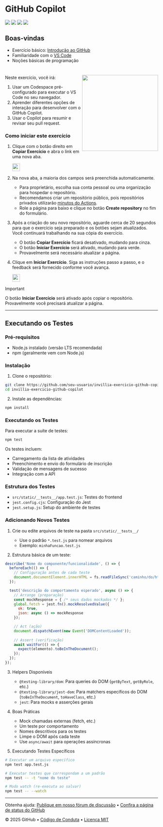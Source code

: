 # GitHub Copilot

![](https://github.com/barbaracabral/invillia-exercicio-github-copilot/actions/workflows/1-preparing.yml/badge.svg)
![](https://github.com/barbaracabral/invillia-exercicio-github-copilot/actions/workflows/2-first-introduction.yml/badge.svg)
![](https://github.com/barbaracabral/invillia-exercicio-github-copilot/actions/workflows/3-copilot-edits.yml/badge.svg)
![](https://github.com/barbaracabral/invillia-exercicio-github-copilot/actions/workflows/4-copilot-on-github.yml/badge.svg)

## Boas-vindas


  - Exercício básico: [Introdução ao GitHub](https://github.com/skills/introduction-to-github)
  - Familiaridade com o [VS Code](https://code.visualstudio.com/)
  - Noções básicas de programação

# <img src="https://octodex.github.com/images/welcometocat.png" align="right" height="250px" />
Neste exercício, você irá:

1. Usar um Codespace pré-configurado para executar o VS Code no seu navegador.
1. Aprender diferentes opções de interação para desenvolver com o GitHub Copilot.
1. Usar o Copilot para resumir e revisar seu pull request.

### Como iniciar este exercício

1. Clique com o botão direito em **Copiar Exercício** e abra o link em uma nova aba.

   <a id="copy-exercise">
      <img src="https://img.shields.io/badge/📠_Copy_Exercise-AAA" height="25pt"/>
   </a>

2. Na nova aba, a maioria dos campos será preenchida automaticamente.

   - Para proprietário, escolha sua conta pessoal ou uma organização para hospedar o repositório.
   - Recomendamos criar um repositório público, pois repositórios privados utilizarão [minutos do Actions](https://docs.github.chttps://github.com/barbaracabral/invillia-exercicio-github-copilot/billing/managing-billing-for-github-actions/about-billing-for-github-actions).
   - Role a página para baixo e clique no botão **Create repository** no fim do formulário.

3. Após a criação do seu novo repositório, aguarde cerca de 20 segundos para que o exercício seja preparado e os botões sejam atualizados. Você continuará trabalhando na sua cópia do exercício.

   - O botão **Copiar Exercício** ficará desativado, mudando para cinza.
   - O botão **Iniciar Exercício** será ativado, mudando para verde.
   - Provavelmente será necessário atualizar a página.

4. Clique em **Iniciar Exercício**. Siga as instruções passo a passo, e o feedback será fornecido conforme você avança.

   <a id="start-exercise" href="https://github.com/barbaracabral/invillia-exercicio-github-copilot/issues/1">
      <img src="https://img.shields.io/badge/🚀_Start_Exercise-008000" height="25pt"/>
   </a>

> [!IMPORTANT]
> O botão **Iniciar Exercício** será ativado após copiar o repositório. Provavelmente você precisará atualizar a página.

---

## Executando os Testes

### Pré-requisitos
- Node.js instalado (versão LTS recomendada)
- npm (geralmente vem com Node.js)

### Instalação
1. Clone o repositório:
```bash
git clone https://github.com/seu-usuario/invillia-exercicio-github-copilot.git
cd invillia-exercicio-github-copilot
```

2. Instale as dependências:
```bash
npm install
```

### Executando os Testes
Para executar a suíte de testes:
```bash
npm test
```

Os testes incluem:
- Carregamento da lista de atividades
- Preenchimento e envio do formulário de inscrição
- Validação de mensagens de sucesso
- Integração com a API

### Estrutura dos Testes
- `src/static/__tests__/app.test.js`: Testes do frontend
- `jest.config.cjs`: Configuração do Jest
- `jest.setup.js`: Setup do ambiente de testes

### Adicionando Novos Testes

1. Crie ou edite arquivos de teste na pasta `src/static/__tests__/`
   - Use o padrão `*.test.js` para nomear arquivos
   - Exemplo: `minhaFuncao.test.js`

2. Estrutura básica de um teste:
```javascript
describe('Nome do componente/funcionalidade', () => {
  beforeEach(() => {
    // Configuração antes de cada teste
    document.documentElement.innerHTML = fs.readFileSync('caminho/do/html', 'utf8');
  });

  test('descrição do comportamento esperado', async () => {
    // Arrange (preparação)
    const mockResponse = { /* seus dados mockados */ };
    global.fetch = jest.fn().mockResolvedValue({
      ok: true,
      json: async () => mockResponse
    });

    // Act (ação)
    document.dispatchEvent(new Event('DOMContentLoaded'));
    
    // Assert (verificação)
    await waitFor(() => {
      expect(elemento).toBeInTheDocument();
    });
  });
});
```

3. Helpers Disponíveis
   - `@testing-library/dom`: Para queries do DOM (`getByText`, `getByRole`, etc.)
   - `@testing-library/jest-dom`: Para matchers específicos do DOM (`toBeInTheDocument`, `toHaveClass`, etc.)
   - `jest`: Para mocks e asserções gerais

4. Boas Práticas
   - Mock chamadas externas (fetch, etc.)
   - Um teste por comportamento
   - Nomes descritivos para os testes
   - Limpe o DOM após cada teste
   - Use `async/await` para operações assíncronas

5. Executando Testes Específicos
```bash
# Executar um arquivo específico
npm test app.test.js

# Executar testes que correspondam a um padrão
npm test -- -t "nome do teste"

# Modo watch (re-executa ao salvar)
npm test -- --watch
```

---

Obtenha ajuda: [Publique em nosso fórum de discussão](https://github.com/orgs/Copilot-Workshop-Invillia/discussions/categories/getting-started-with-github-copilot) &bull; [Confira a página de status do GitHub](https://www.githubstatus.com/)

&copy; 2025 GitHub &bull; [Código de Conduta](https://www.contributor-covenant.org/version/2/1/code_of_conduct/code_of_conduct.md) &bull; [Licença MIT](https://gh.io/mit)